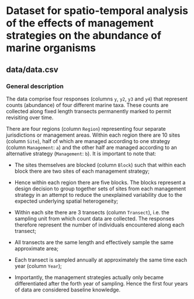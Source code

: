 # Dataset for spatio-temporal analysis of the effects of management strategies on the abundance of marine organisms
## data/data.csv  
### General description  
The data comprise four responses (columns `y`, `y2`, `y3` and `y4`) that represent counts (abundance) of four different marine taxa. These counts are collected along fixed length transects permanently marked to permit revisiting over time.  

There are four regions (column `Region`) representing four separate jurisdictions or management areas. Within each region there are 10 sites (column `Site`), half of which are managed according to one strategy (column `Management`: `a`) and the other half are managed according to an alternative strategy (`Management`: `b`). It is important to note that:  

- The sites themselves are blocked (column `Block`) such that within each block there are two sites of each management strategy;  

- Hence within each region there are five blocks. The blocks represent a design decision to group together sets of sites from each management strategy in an attempt to reduce the unexplained variability due to the expected underlying spatial heterogeneity;  

- Within each site there are 3 transects (column `Transect`), i.e. the sampling unit from which count data are collected. The responses therefore represent the number of individuals encountered along each transect;  

- All transects are the same length and effectively sample the same approximate area;  

- Each transect is sampled annually at approximately the same time each year (column `Year`);  

- Importantly, the management strategies actually only became differentiated after the forth year of
sampling. Hence the first four years of data are considered baseline knowledge.  
